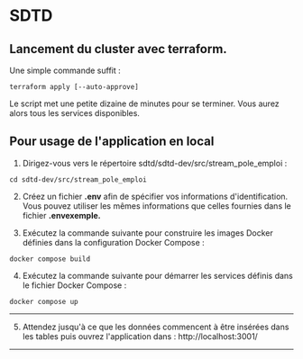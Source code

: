 # SDTD 

## Lancement du cluster avec terraform. 

Une simple commande suffit : 

```
terraform apply [--auto-approve]
```

Le script met une petite dizaine de minutes pour se terminer. Vous aurez alors tous les services disponibles.


## Pour usage de l'application en local

1. Dirigez-vous vers le répertoire sdtd/sdtd-dev/src/stream_pole_emploi :

```
cd sdtd-dev/src/stream_pole_emploi
```

2. Créez un fichier **.env** afin de spécifier vos informations d'identification. Vous pouvez utiliser les mêmes informations que celles fournies dans le fichier **.envexemple.**

3. Exécutez la commande suivante pour construire les images Docker définies dans la configuration Docker Compose :

```
docker compose build
```

4. Exécutez la commande suivante pour démarrer les services définis dans le fichier Docker Compose : 

```
docker compose up
```
***

5. Attendez jusqu'à ce que les données commencent à être insérées dans les tables puis ouvrez l'application dans : http://localhost:3001/

***
